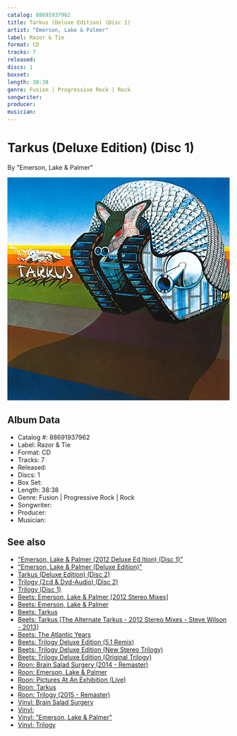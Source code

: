 ```yaml
---
catalog: 88691937962
title: Tarkus (Deluxe Edition) (Disc 1)
artist: "Emerson, Lake & Palmer"
label: Razor & Tie
format: CD
tracks: 7
released: 
discs: 1
boxset: 
length: 38:38
genre: Fusion | Progressive Rock | Rock
songwriter: 
producer: 
musician: 
---
```


# Tarkus (Deluxe Edition) (Disc 1)

By "Emerson, Lake & Palmer"

![](../../assets/cdcovers/Emerson_Lake_and_Palmer-Tarkus_Deluxe_Edition.png)

## Album Data

- Catalog #: 88691937962
- Label: Razor & Tie
- Format: CD
- Tracks: 7
- Released: 
- Discs: 1
- Box Set: 
- Length: 38:38
- Genre: Fusion | Progressive Rock | Rock
- Songwriter: 
- Producer: 
- Musician: 


## See also

- ["Emerson, Lake & Palmer (2012 Deluxe Ed Ition) (Disc 1)"](Emerson__Lake_and_Palmer_2012_Deluxe_Ed_Ition_Disc_1.md)
- ["Emerson, Lake & Palmer (Deluxe Edition)"](Emerson__Lake_and_Palmer_Deluxe_Edition.md)
- [Tarkus (Deluxe Edition) (Disc 2)](Tarkus_Deluxe_Edition_Disc_2.md)
- [Trilogy (2cd & Dvd-Audio) (Disc 2)](Trilogy_2cd_and_Dvd-Audio_Disc_2.md)
- [Trilogy (Disc 1)](Trilogy_Disc_1.md)
- [Beets: Emerson, Lake & Palmer [2012 Stereo Mixes]](../../Beets/Emerson__Lake_and_Palmer/Emerson__Lake_and_Palmer_[2012_Stereo_Mixes].md)
- [Beets: Emerson, Lake & Palmer](../../Beets/Emerson__Lake_and_Palmer/Emerson__Lake_and_Palmer.md)
- [Beets: Tarkus](../../Beets/Emerson__Lake_and_Palmer/Tarkus.md)
- [Beets: Tarkus [The Alternate Tarkus - 2012 Stereo Mixes - Steve Wilson - 2013]](../../Beets/Emerson__Lake_and_Palmer/Tarkus_[The_Alternate_Tarkus_-_2012_Stereo_Mixes_-_Steve_Wilson_-_2013].md)
- [Beets: The Atlantic Years](../../Beets/Emerson__Lake_and_Palmer/The_Atlantic_Years.md)
- [Beets: Trilogy Deluxe Edition (5.1 Remix)](../../Beets/Emerson__Lake_and_Palmer/Trilogy_Deluxe_Edition_51_Remix.md)
- [Beets: Trilogy Deluxe Edition (New Stereo Trilogy)](../../Beets/Emerson__Lake_and_Palmer/Trilogy_Deluxe_Edition_New_Stereo_Trilogy.md)
- [Beets: Trilogy Deluxe Edition (Original Trilogy)](../../Beets/Emerson__Lake_and_Palmer/Trilogy_Deluxe_Edition_Original_Trilogy.md)
- [Roon: Brain Salad Surgery (2014 - Remaster)](../../Roon/Emerson__Lake_and_Palmer/Brain_Salad_Surgery_2014_-_Remaster.md)
- [Roon: Emerson, Lake & Palmer](../../Roon/Emerson__Lake_and_Palmer/Emerson__Lake_and_Palmer.md)
- [Roon: Pictures At An Exhibition (Live)](../../Roon/Emerson__Lake_and_Palmer/Pictures_At_An_Exhibition_Live.md)
- [Roon: Tarkus](../../Roon/Emerson__Lake_and_Palmer/Tarkus.md)
- [Roon: Trilogy (2015 - Remaster)](../../Roon/Emerson__Lake_and_Palmer/Trilogy_2015_-_Remaster.md)
- [Vinyl: Brain Salad Surgery](../../Vinyl/Emerson__Lake_and_Palmer/Brain_Salad_Surgery.md)
- [Vinyl: ](../../Vinyl/Emerson__Lake_and_Palmer/Emerson__Lake_and_Palmer_index.md)
- [Vinyl: "Emerson, Lake & Palmer"](../../Vinyl/Emerson__Lake_and_Palmer/Emerson__Lake_and_Palmer.md)
- [Vinyl: Trilogy](../../Vinyl/Emerson__Lake_and_Palmer/Trilogy.md)
